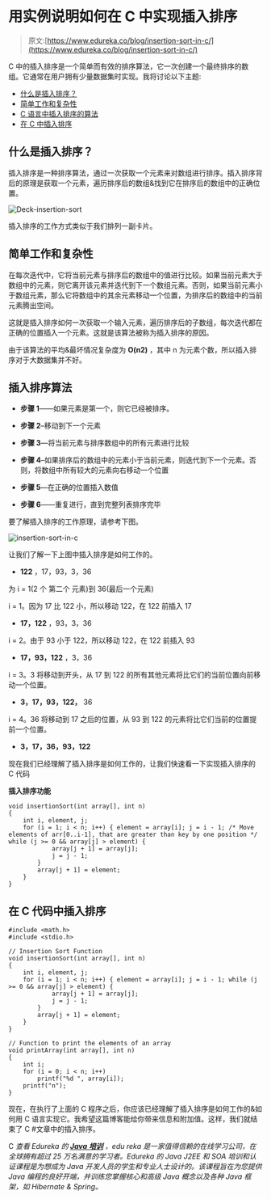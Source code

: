 # 用实例说明如何在 C 中实现插入排序

> 原文:[https://www.edureka.co/blog/insertion-sort-in-c/](https://www.edureka.co/blog/insertion-sort-in-c/)

C 中的插入排序是一个简单而有效的排序算法，它一次创建一个最终排序的数组。它通常在用户拥有少量数据集时实现。我将讨论以下主题:

*   [什么是插入排序？](#what)
*   [简单工作和复杂性](#working)
*   [C 语言中插入排序的算法](#algo)
*   [在 C 中插入排序](#code)

## **什么是插入排序？**

插入排序是一种排序算法，通过一次获取一个元素来对数组进行排序。插入排序背后的原理是获取一个元素，遍历排序后的数组&找到它在排序后的数组中的正确位置。

![Deck-insertion-sort](../Images/59b62a172358828f5415e4bb363a7733.png)

插入排序的工作方式类似于我们排列一副卡片。

## **简单工作和复杂性**

在每次迭代中，它将当前元素与排序后的数组中的值进行比较。如果当前元素大于数组中的元素，则它离开该元素并迭代到下一个数组元素。否则，如果当前元素小于数组元素，那么它将数组中的其余元素移动一个位置，为排序后的数组中的当前元素腾出空间。

这就是插入排序如何一次获取一个输入元素，遍历排序后的子数组，每次迭代都在正确的位置插入一个元素。这就是该算法被称为插入排序的原因。

由于该算法的平均&最坏情况复杂度为 **O(n2)** ，其中 n 为元素个数，所以插入排序对于大数据集并不好。

## **插入排序算法**

*   **步骤 1**——如果元素是第一个，则它已经被排序。

*   **步骤 2**–移动到下一个元素

*   **步骤 3**—将当前元素与排序数组中的所有元素进行比较

*   **步骤 4**–如果排序后的数组中的元素小于当前元素，则迭代到下一个元素。否则，将数组中所有较大的元素向右移动一个位置

*   **步骤 5**—在正确的位置插入数值

*   **步骤 6**——重复进行，直到完整列表排序完毕

要了解插入排序的工作原理，请参考下图。

![insertion-sort-in-c](../Images/a2ad2f56504b0d255efb84eb07c0baf1.png)

让我们了解一下上图中插入排序是如何工作的。

*   **122** ，17，93，3，36

为 i = 1(2 个 第二个 元素)到 36(最后一个元素)

i = 1。因为 17 比 122 小，所以移动 122，在 122 前插入 17

*   **17，122** ，93，3，36

i = 2。由于 93 小于 122，所以移动 122，在 122 前插入 93

*   **17，93，122** ，3，36

i = 3。3 将移动到开头，从 17 到 122 的所有其他元素将比它们的当前位置向前移动一个位置。

*   **3，17，93，122，** 36

i = 4。36 将移动到 17 之后的位置，从 93 到 122 的元素将比它们当前的位置提前一个位置。

*   **3，17，36，93，122**

现在我们已经理解了插入排序是如何工作的，让我们快速看一下实现插入排序的 C 代码

**插入排序功能**

```
void insertionSort(int array[], int n) 
{ 
    int i, element, j; 
    for (i = 1; i < n; i++) { element = array[i]; j = i - 1; /* Move elements of arr[0..i-1], that are greater than key by one position */ while (j >= 0 && array[j] > element) { 
            array[j + 1] = array[j]; 
            j = j - 1; 
        } 
        array[j + 1] = element; 
    } 
}
```

## **在 C 代码中插入排序**

```
#include <math.h> 
#include <stdio.h> 

// Insertion Sort Function
void insertionSort(int array[], int n) 
{ 
    int i, element, j; 
    for (i = 1; i < n; i++) { element = array[i]; j = i - 1; while (j >= 0 && array[j] > element) { 
            array[j + 1] = array[j]; 
            j = j - 1; 
        } 
        array[j + 1] = element; 
    } 
} 

// Function to print the elements of an array
void printArray(int array[], int n) 
{ 
    int i; 
    for (i = 0; i < n; i++) 
        printf("%d ", array[i]); 
    printf("n"); 
}
```

现在，在执行了上面的 C 程序之后，你应该已经理解了插入排序是如何工作的&如何用 C 语言实现它。我希望这篇博客能给你带来信息和附加值。这样，我们就结束了 C #文章中的插入排序。

C *查看 Edureka 的  [**Java 培训**](https://www.edureka.co/java-j2ee-soa-training)* *，edu reka 是一家值得信赖的在线学习公司，在全球拥有超过 25 万名满意的学习者。Edureka 的 Java J2EE 和 SOA 培训和认证课程是为想成为 Java 开发人员的学生和专业人士设计的。该课程旨在为您提供 Java 编程的良好开端，并训练您掌握核心和高级 Java 概念以及各种 Java 框架，如 Hibernate & Spring。*